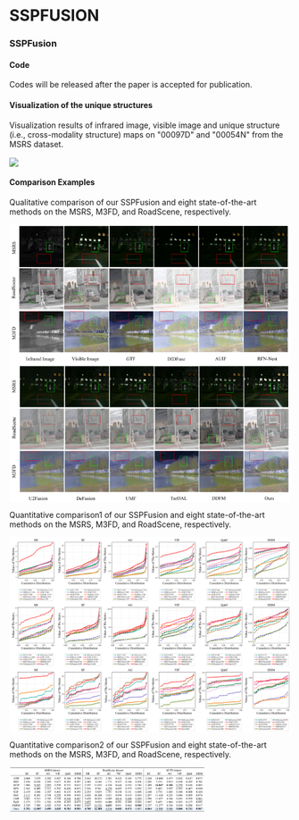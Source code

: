 # SSPFUSION

### SSPFusion

#### Code

Codes will be released after the paper is accepted for publication.

#### Visualization of the unique structures

Visualization results of infrared image, visible image and unique structure (i.e., cross-modality structure) maps on "00097D" and "00054N" from the MSRS dataset.

<img src="Figures/structure.png" width="600" align=center />

#### Comparison Examples

Qualitative comparison of our SSPFusion and eight state-of-the-art methods on the MSRS, M3FD, and RoadScene, respectively.

<img src="Figure/qualitative.png" width="700" align=center />

Quantitative comparison1 of our SSPFusion and eight state-of-the-art methods on the MSRS, M3FD, and RoadScene, respectively.

<img src="Figure/quantitative1.png" width="700" align=center />

Quantitative comparison2 of our SSPFusion and eight state-of-the-art methods on the MSRS, M3FD, and RoadScene, respectively.

<img src="Figure/quantitative2.png" width="350" align=center />
